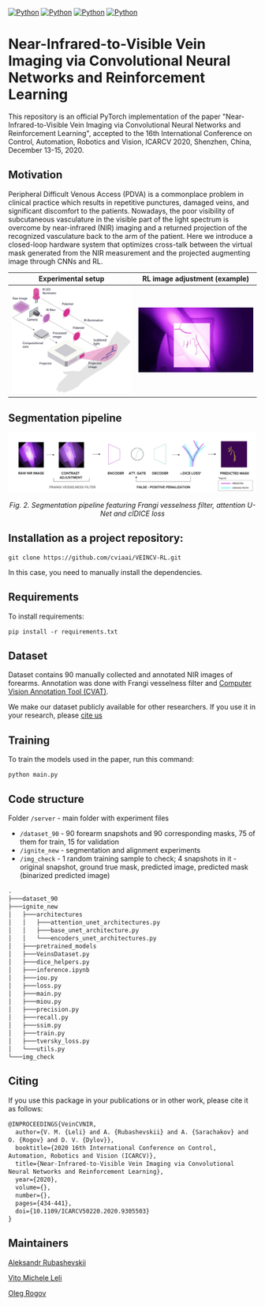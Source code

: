 [![Python](https://img.shields.io/badge/python-3.6-blue.svg)](https://python.org)
[![Python](https://img.shields.io/badge/pytorch-1.6.0-red)](https://pytorch.org)
[![Python](https://img.shields.io/badge/openai%20gym-0.2.3-blue)](https://openai.com/)
[![Python](https://img.shields.io/badge/paper-published-red)](https://ieeexplore.ieee.org/document/9305503)

# Near-Infrared-to-Visible Vein Imaging via Convolutional Neural Networks and Reinforcement Learning

This repository is an official PyTorch implementation of the paper "Near-Infrared-to-Visible Vein Imaging via Convolutional Neural Networks and Reinforcement  Learning", accepted to the 16th International Conference on Control, Automation, Robotics and Vision, ICARCV 2020, Shenzhen, China, December 13-15, 2020.

## Motivation

Peripheral Difficult Venous Access (PDVA) is a commonplace problem in clinical practice which results in repetitive punctures, damaged veins, and significant discomfort to the patients. Nowadays, the poor visibility of subcutaneous vasculature in the visible part of the light spectrum is overcome by near-infrared (NIR) imaging and a returned projection of the recognized vasculature back to the arm of the patient. Here we introduce a closed-loop hardware system that optimizes cross-talk between the virtual mask generated from the NIR measurement and the projected augmenting image through CNNs and RL.

Experimental setup            |  RL image adjustment (example)
:-------------------------:|:-------------------------:
<img src="https://github.com/cviaai/NIR-VISIBLE-IMAGING-WITH-CNN-RL/blob/master/img/Experimental_setup_scheme.png" width="600"></img> | <img src="https://github.com/cviaai/NIR-VISIBLE-IMAGING-WITH-CNN-RL/blob/master/img/example.gif" width="600"></img>

## Segmentation pipeline
![Segmentation pipeline](https://github.com/cviaai/NIR-VISIBLE-IMAGING-WITH-CNN-RL/blob/master/img/Segmentation_pipeline.png)

</p>
<p align="center">
<em> Fig. 2. Segmentation pipeline featuring Frangi vesselness filter, attention U-Net and clDICE loss </em><br>
</p>

## Installation as a project repository:

```
git clone https://github.com/cviaai/VEINCV-RL.git
```
In this case, you need to manually install the dependencies.

## Requirements
To install requirements:

```setup
pip install -r requirements.txt
```

## Dataset
Dataset contains 90 manually collected and annotated NIR images of forearms. Annotation was done with Frangi vesselness filter and [Computer Vision Annotation Tool (CVAT)](https://github.com/openvinotoolkit/cvat). 

We make our dataset publicly available for other researchers. If you use it in your research, please [cite us](https://github.com/cviaai/VEINCV-RL/blob/master/README.md#citing) 

## Training

To train the models used in the paper, run this command:

```python3
python main.py
```

## Code structure 
Folder ```/server``` - main folder with experiment files
* ```/dataset_90``` - 90 forearm snapshots and 90 corresponding masks, 75 of them for train, 15 for validation
* ```/ignite_new``` - segmentation and alignment experiments
* ```/img_check``` - 1 random training sample to check; 4 snapshots in it - original snapshot, ground true mask, predicted image, predicted mask (binarized predicted image)
```
.
├───dataset_90
├───ignite_new
│   ├───architectures
│   │   ├───attention_unet_architectures.py
│   │   ├───base_unet_architecture.py
│   │   └───encoders_unet_architectures.py
│   ├───pretrained_models
│   ├───VeinsDataset.py
│   ├───dice_helpers.py
│   ├───inference.ipynb
│   ├───iou.py
│   ├───loss.py
│   ├───main.py
│   ├───miou.py
│   ├───precision.py
│   ├───recall.py
│   ├───ssim.py
│   ├───train.py
│   ├───tversky_loss.py
│   └───utils.py
└───img_check
```

## Citing
If you use this package in your publications or in other work, please cite it as follows:
```
@INPROCEEDINGS{VeinCVNIR,  
  author={V. M. {Leli} and A. {Rubashevskii} and A. {Sarachakov} and O. {Rogov} and D. V. {Dylov}},  
  booktitle={2020 16th International Conference on Control, Automation, Robotics and Vision (ICARCV)},   
  title={Near-Infrared-to-Visible Vein Imaging via Convolutional Neural Networks and Reinforcement Learning},   
  year={2020},  
  volume={},  
  number={},  
  pages={434-441},  
  doi={10.1109/ICARCV50220.2020.9305503}
}
```

## Maintainers
[Aleksandr Rubashevskii](https://github.com/rubaha96)

[Vito Michele Leli](https://github.com/vitomichele)

[Oleg Rogov](https://github.com/olegrgv)
